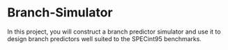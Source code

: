 # Branch-Simulator


In this project, you will construct a branch predictor simulator and use it to design branch predictors well 
suited to the SPECint95 benchmarks. 
